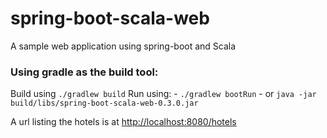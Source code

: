 # spring-boot-scala-web
A sample web application using spring-boot and Scala


### Using gradle as the build tool:

Build using `./gradlew build`
Run using:
    - `./gradlew bootRun`
    - or `java -jar build/libs/spring-boot-scala-web-0.3.0.jar`

A url listing the hotels is at [http://localhost:8080/hotels](http://localhost:8080/hotels)
